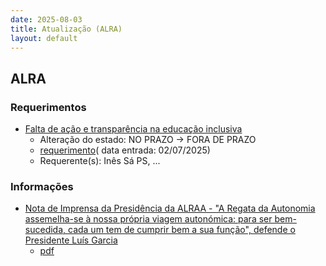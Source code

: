 ```yaml
---
date: 2025-08-03
title: Atualização (ALRA)
layout: default
---
```

## ALRA

### Requerimentos

* [Falta de ação e transparência na educação inclusiva](http://base.alra.pt:82/4DACTION/w_pesquisa_registo/4/8876)
  * Alteração do estado: NO PRAZO → FORA DE PRAZO
  * [requerimento](http://base.alra.pt:82/Doc_Req/XIIIreque376.pdf)( data entrada: 02/07/2025)
  * Requerente(s): Inês Sá PS, ...

### Informações

* [Nota de Imprensa da Presidência da ALRAA - "A Regata da Autonomia assemelha-se à nossa própria viagem autonómica: para ser bem-sucedida, cada um tem de cumprir bem a sua função", defende o Presidente Luís Garcia](http://base.alra.pt:82/4DACTION/w_pesquisa_registo/8/21962)
  * [pdf](http://base.alra.pt:82/Doc_Noticias/NI21962.pdf)
